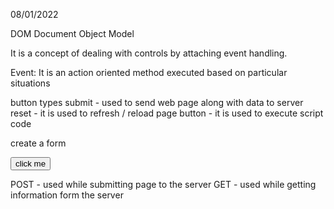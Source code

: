 08/01/2022

DOM Document Object Model

It is a concept of dealing with controls by attaching event handling.


Event: It is an action oriented method executed based on particular situations


button types
submit - used to send web page along with data to server
reset - it is used to refresh / reload page
button - it is used to execute script code

<form name="name of form" method="POST/GET" action="pagename" ...>

create a form

<input type="submit" value="click me" /> 
</form>

POST - used while submitting page to the server
GET - used while getting information form the server